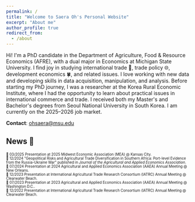 ```yaml
---
permalink: /
title: "Welcome to Saera Oh's Personal Website"
excerpt: "About me"
author_profile: true
redirect_from: 
  - /about
---
```


Hi! I'm a PhD candidate in the Department of Agriculture, Food & Resource Economics (AFRE), with a dual major in Economics at Michigan State University. I find joy in studying international trade 🚢, trade policy 🌐, development economics 🍀, and related issues. I love working with new data and developing skills in data acquisition, manipulation, and analysis. Before starting my PhD journey, I was a researcher at the Korea Rural Economic Institute, where I had the opportunity to learn about practical issues in international commerce and trade. I received both my Master's and Bachelor's degrees from Seoul National University in South Korea. I am currently on the 2025–2026 job market.

**Contact**: ohsaera@msu.edu

## News 📢 
<span style="font-size:0.7em;"> 💼 03/2025 Presentation at 2025 Midwest Economic Association (MEA) @ Kansas City.</span> <br>
<span style="font-size:0.7em;"> 📑 12/2024 "Geopolitical Risks and Agricultural Trade Diversification in Southern Africa: Port-level Evidence from the Russia-Ukraine War" published in *Journal of the Agricultural and Applied Economics Association*.</span> <br>
<span style="font-size:0.7em;"> 💼 07/2024 Presentation at 2024 Agricultural and Applied Economics Association (AAEA) Annual Meeting @ New Orleans.</span> <br>
<span style="font-size:0.7em;"> 💼 12/2023 Presentation at International Agricultural Trade Research Consortium (IATRC) Annual Meeting @ Clearwater Beach.</span> <br>
<span style="font-size:0.7em;"> 💼 07/2023 Presentation at 2023 Agricultural and Applied Economics Association (AAEA) Annual Meeting @ Washington D.C..</span> <br>
<span style="font-size:0.7em;"> 💼 12/2022 Presentation at International Agricultural Trade Research Consortium (IATRC) Annual Meeting @ Clearwater Beach.</span><br>





